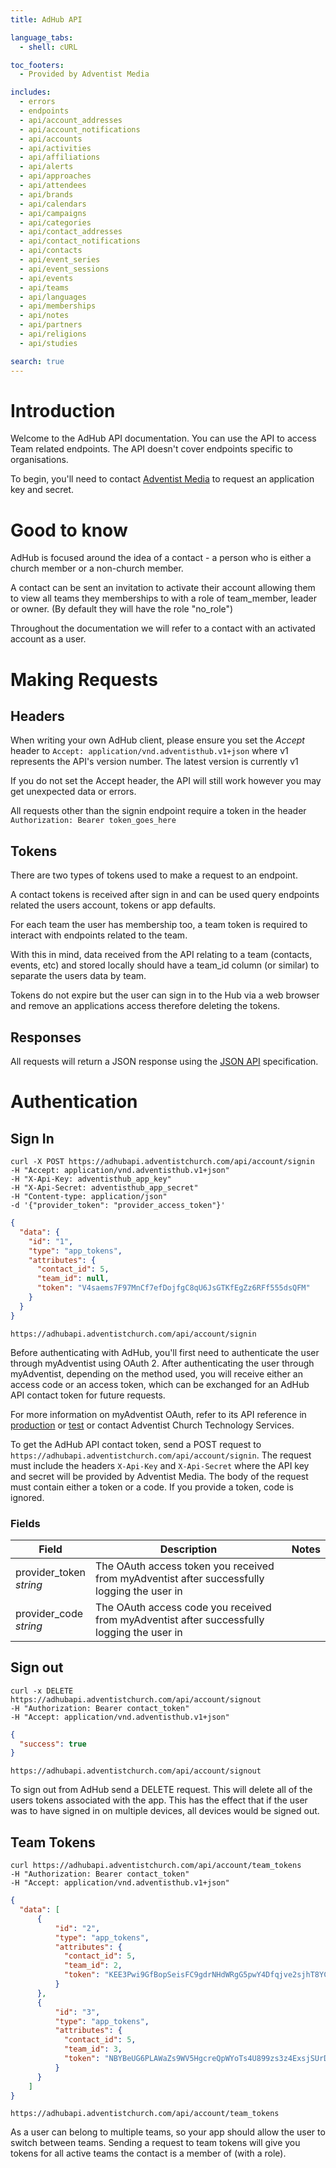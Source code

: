 ```yaml
---
title: AdHub API

language_tabs:
  - shell: cURL

toc_footers:
  - Provided by Adventist Media

includes:
  - errors
  - endpoints
  - api/account_addresses
  - api/account_notifications
  - api/accounts
  - api/activities
  - api/affiliations
  - api/alerts
  - api/approaches
  - api/attendees
  - api/brands
  - api/calendars
  - api/campaigns
  - api/categories
  - api/contact_addresses
  - api/contact_notifications
  - api/contacts
  - api/event_series
  - api/event_sessions
  - api/events
  - api/teams
  - api/languages
  - api/memberships
  - api/notes
  - api/partners
  - api/religions
  - api/studies

search: true
---
```


# Introduction

Welcome to the AdHub API documentation. You can use the API to access Team related endpoints. The API doesn't cover endpoints specific to organisations.

To begin, you'll need to contact [Adventist Media](http://adventistmedia.org.au) to request an application key and secret.

# Good to know

AdHub is focused around the idea of a contact - a person who is either a church member or a non-church member.

A contact can be sent an invitation to activate their account allowing them to view all teams they memberships to with a role of team_member, leader or owner. (By default they will have the role "no_role")

Throughout the documentation we will refer to a contact with an activated account as a user.

# Making Requests

## Headers
When writing your own AdHub client, please ensure you set the *Accept* header to `Accept: application/vnd.adventisthub.v1+json` where v1 represents the API's version number. The latest version is currently v1

If you do not set the Accept header, the API will still work however you may get unexpected data or errors.

All requests other than the signin endpoint require a token in the header `Authorization: Bearer token_goes_here`

## Tokens

There are two types of tokens used to make a request to an endpoint.

A contact tokens is received after sign in and can be used query endpoints related the users account, tokens or app defaults.

For each team the user has membership too, a team token is required to interact with endpoints related to the team.

With this in mind, data received from the API relating to a team (contacts, events, etc) and stored locally should have a team_id column (or similar) to separate the users data by team.

Tokens do not expire but the user can sign in to the Hub via a web browser and remove an applications access therefore deleting the tokens.

## Responses

All requests will return a JSON response using the [JSON API](http://jsonapi.org) specification.

# Authentication


## Sign In
```shell
curl -X POST https://adhubapi.adventistchurch.com/api/account/signin
-H "Accept: application/vnd.adventisthub.v1+json"
-H "X-Api-Key: adventisthub_app_key"
-H "X-Api-Secret: adventisthub_app_secret"
-H "Content-type: application/json"
-d '{"provider_token": "provider_access_token"}'
```
```json
{
  "data": {
    "id": "1",
    "type": "app_tokens",
    "attributes": {
      "contact_id": 5,
      "team_id": null,
      "token": "V4saems7F97MnCf7efDojfgC8qU6JsGTKfEgZz6RFf555dsQFM"
    }
  }
}
```
`https://adhubapi.adventistchurch.com/api/account/signin`

Before authenticating with AdHub, you'll first need to authenticate the user through myAdventist using OAuth 2.
After authenticating the user through myAdventist, depending on the method used, you will receive either an access code or an access token, which can be exchanged for an AdHub API contact token for future requests.

For more information on myAdventist OAuth, refer to its API reference in [production](https://myadventist.org.au/OAuth) or [test](https://test.myadventist.org.au/OAuth) or contact Adventist Church Technology Services.

To get the AdHub API contact token, send a POST request to `https://adhubapi.adventistchurch.com/api/account/signin`.
The request must include the headers `X-Api-Key` and `X-Api-Secret` where the API key and secret will be provided by Adventist Media. The body of the request must contain either a token or a code. If you provide a token, code is ignored.

### Fields

Field | Description | Notes
----- | ----------- | -----
provider_token<br> *string* | The OAuth access token you received from myAdventist after successfully logging the user in |
provider_code<br> *string* | The OAuth access code you received from myAdventist after successfully logging the user in |


## Sign out
```shell
curl -x DELETE https://adhubapi.adventistchurch.com/api/account/signout
-H "Authorization: Bearer contact_token"
-H "Accept: application/vnd.adventisthub.v1+json"
```
```json
{
  "success": true
}
```
`https://adhubapi.adventistchurch.com/api/account/signout`

To sign out from AdHub send a DELETE request. This will delete all of the users tokens associated with the app. This has the effect that if the user was to have signed in on multiple devices, all devices would be signed out.

## Team Tokens
```shell
curl https://adhubapi.adventistchurch.com/api/account/team_tokens
-H "Authorization: Bearer contact_token"
-H "Accept: application/vnd.adventisthub.v1+json"
```
```json
{
  "data": [
      {
          "id": "2",
          "type": "app_tokens",
          "attributes": {
            "contact_id": 5,
            "team_id": 2,
            "token": "KEE3Pwi9GfBopSeisFC9gdrNHdWRgG5pwY4Dfqjve2sjhT8YCC"
          }
      },
      {
          "id": "3",
          "type": "app_tokens",
          "attributes": {
            "contact_id": 5,
            "team_id": 3,
            "token": "NBYBeUG6PLAWaZs9WV5HgcreQpWYoTs4U899zs3z4ExsjSUrD9"
          }
      }
    ]
}
```
`https://adhubapi.adventistchurch.com/api/account/team_tokens`

As a user can belong to multiple teams, so your app should allow the user to switch between teams.
Sending a request to team tokens will give you tokens for all active teams the contact is a member of (with a role).
